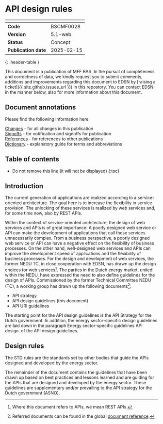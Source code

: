 # API design rules

| <!-- -->             | <!-- -->   |
| :------------------- | :--------- |
| __Code__                 | BSCMF0028    |
| __Version__              | 5.1-web        |
| __Status__               | Concept      |
| __Publication date__     | 2025-02-15 |
{: .header-table }

This document is a publication of MFF BAS. In the pursuit of completeness and correctness of data, we kindly request you to submit comments, additions and improvements regarding this document to EDSN by [raising a ticket]({{ site.github.issues_url }}) in this repostory. You can contact [EDSN](https://www.edsn.nl/contact/) in the manner below, also for more information about this document.

## Document annotations

Please find the following information here:

[Changes](changes.md) - for all changes in this publication\
[Signoffs](signoffs.md) - for notification and signoffs for publication\
[References](../references.md) - for references to other publications\
[Dictionary](../dictionary.md) - explanatory guide for terms and abbreviations

## Table of contents

* Do not remove this line (it will not be displayed)
{:toc}

## Introduction

The current generation of applications are realized according to a service-oriented architecture. The goal here is to increase the flexibility in service provision. The unlocking of these services is realized by web services and, for some time now, also by REST APIs.

Within the context of service-oriented architecture, the design of web services and APIs is of great importance. A poorly designed web service or API can make the development of applications that call these services unnecessarily complex. From a business perspective, a poorly designed web service or API can have a negative effect on the flexibility of business processes. On the other hand, well-designed web services and APIs can improve the development speed of applications and the flexibility of business processes.
For the design and development of web services, the former NEDU TC, in close cooperation with EDSN, has drawn up the design choices for web services[^1]. The parties in the Dutch energy market, united within the NEDU, have expressed the need to also define guidelines for the design of APIs. Commissioned by the former Technical Committee NEDU (TC), a working group has drawn up the following documents[^2]:
* API strategy
* API design guidelines (this document)
* API URI guidelines

The starting point for the API design guidelines is the API Strategy for the Dutch government. In addition, the energy sector-specific design guidelines are laid down in the paragraph Energy sector-specific guidelines API design. of the API design guidelines.

[^1]: Where this document refers to APIs, we mean REST APIs.
[^2]: Referred documents can be found in the global [document reference](../references.md).

## Design rules

The STD rules are the standards set by other bodies that guide the APIs designed and developed by the energy sector.

The remainder of the document contains the guidelines that have been drawn up based on best practices and lessons learned and are guiding for the APIs that are designed and developed by the energy sector. These guidelines are supplementary and/or prevailing to the API strategy for the Dutch government (ASNO).


